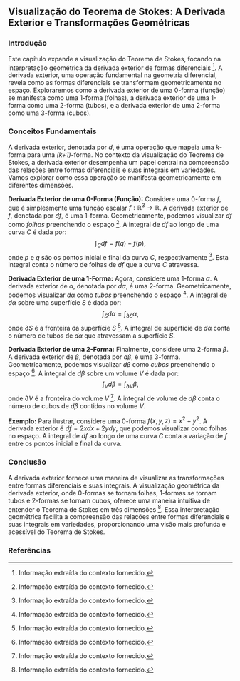 ## Visualização do Teorema de Stokes: A Derivada Exterior e Transformações Geométricas

### Introdução
Este capítulo expande a visualização do Teorema de Stokes, focando na interpretação geométrica da derivada exterior de formas diferenciais [^363]. A derivada exterior, uma operação fundamental na geometria diferencial, revela como as formas diferenciais se transformam geometricamente no espaço. Exploraremos como a derivada exterior de uma 0-forma (função) se manifesta como uma 1-forma (folhas), a derivada exterior de uma 1-forma como uma 2-forma (tubos), e a derivada exterior de uma 2-forma como uma 3-forma (cubos).

### Conceitos Fundamentais

A derivada exterior, denotada por $d$, é uma operação que mapeia uma *k*-forma para uma *(k+1)*-forma. No contexto da visualização do Teorema de Stokes, a derivada exterior desempenha um papel central na compreensão das relações entre formas diferenciais e suas integrais em variedades. Vamos explorar como essa operação se manifesta geometricamente em diferentes dimensões.

**Derivada Exterior de uma 0-Forma (Função):**
Considere uma 0-forma $f$, que é simplesmente uma função escalar $f: \mathbb{R}^3 \to \mathbb{R}$. A derivada exterior de $f$, denotada por $df$, é uma 1-forma. Geometricamente, podemos visualizar $df$ como *folhas* preenchendo o espaço [^363].
A integral de $df$ ao longo de uma curva *C* é dada por:
$$\int_C df = f(q) - f(p),$$
onde $p$ e $q$ são os pontos inicial e final da curva *C*, respectivamente [^363]. Esta integral conta o número de folhas de $df$ que a curva *C* atravessa.

**Derivada Exterior de uma 1-Forma:**
Agora, considere uma 1-forma $\alpha$. A derivada exterior de $\alpha$, denotada por $d\alpha$, é uma 2-forma. Geometricamente, podemos visualizar $d\alpha$ como *tubos* preenchendo o espaço [^364].
A integral de $d\alpha$ sobre uma superfície *S* é dada por:
$$\int_S d\alpha = \int_{\partial S} \alpha,$$
onde $\partial S$ é a fronteira da superfície *S* [^364]. A integral de superfície de $d\alpha$ conta o número de tubos de $d\alpha$ que atravessam a superfície *S*.

**Derivada Exterior de uma 2-Forma:**
Finalmente, considere uma 2-forma $\beta$. A derivada exterior de $\beta$, denotada por $d\beta$, é uma 3-forma. Geometricamente, podemos visualizar $d\beta$ como *cubos* preenchendo o espaço [^363].
A integral de $d\beta$ sobre um volume *V* é dada por:
$$\int_V d\beta = \int_{\partial V} \beta,$$
onde $\partial V$ é a fronteira do volume *V* [^364]. A integral de volume de $d\beta$ conta o número de cubos de $d\beta$ contidos no volume *V*.

**Exemplo:**
Para ilustrar, considere uma 0-forma $f(x, y, z) = x^2 + y^2$. A derivada exterior é $df = 2x dx + 2y dy$, que podemos visualizar como folhas no espaço. A integral de $df$ ao longo de uma curva *C* conta a variação de $f$ entre os pontos inicial e final da curva.

### Conclusão
A derivada exterior fornece uma maneira de visualizar as transformações entre formas diferenciais e suas integrais. A visualização geométrica da derivada exterior, onde 0-formas se tornam folhas, 1-formas se tornam tubos e 2-formas se tornam cubos, oferece uma maneira intuitiva de entender o Teorema de Stokes em três dimensões [^363]. Essa interpretação geométrica facilita a compreensão das relações entre formas diferenciais e suas integrais em variedades, proporcionando uma visão mais profunda e acessível do Teorema de Stokes.

### Referências
[^363]: Informação extraída do contexto fornecido.
[^364]: Informação extraída do contexto fornecido.

<!-- END -->